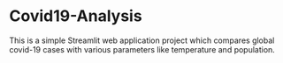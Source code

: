 # Covid19-Analysis
This is a simple Streamlit web application project which compares global covid-19 cases with various parameters like temperature and population.
